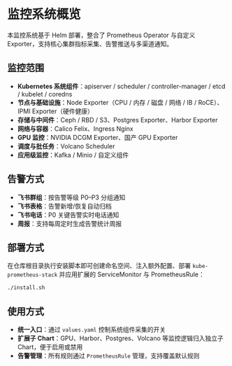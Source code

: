 # 监控系统概览

本监控系统基于 Helm 部署，整合了 Prometheus Operator 与自定义 Exporter，支持核心集群指标采集、告警推送与多渠道通知。

## 监控范围
- **Kubernetes 系统组件**：apiserver / scheduler / controller-manager / etcd / kubelet / coredns
- **节点与基础设施**：Node Exporter（CPU / 内存 / 磁盘 / 网络 / IB / RoCE）、IPMI Exporter（硬件健康）
- **存储与中间件**：Ceph / RBD / S3、Postgres Exporter、Harbor Exporter
- **网络与容器**：Calico Felix、Ingress Nginx
- **GPU 监控**：NVIDIA DCGM Exporter、国产 GPU Exporter
- **调度与批任务**：Volcano Scheduler
- **应用级监控**：Kafka / Minio / 自定义组件

## 告警方式
- **飞书群组**：按告警等级 P0–P3 分组通知
- **飞书表格**：告警新增/恢复自动归档
- **飞书电话**：P0 关键告警实时电话通知
- **周报**：支持每周定时生成告警统计周报

## 部署方式
在仓库根目录执行安装脚本即可创建命名空间、注入额外配置、部署 `kube-prometheus-stack` 并应用扩展的 ServiceMonitor 与 PrometheusRule：

```bash
./install.sh
```

## 使用方式
- **统一入口**：通过 `values.yaml` 控制系统组件采集的开关
- **扩展子 Chart**：GPU、Harbor、Postgres、Volcano 等监控逻辑归入独立子 Chart，便于启用或禁用
- **告警管理**：所有规则通过 `PrometheusRule` 管理，支持覆盖默认规则
